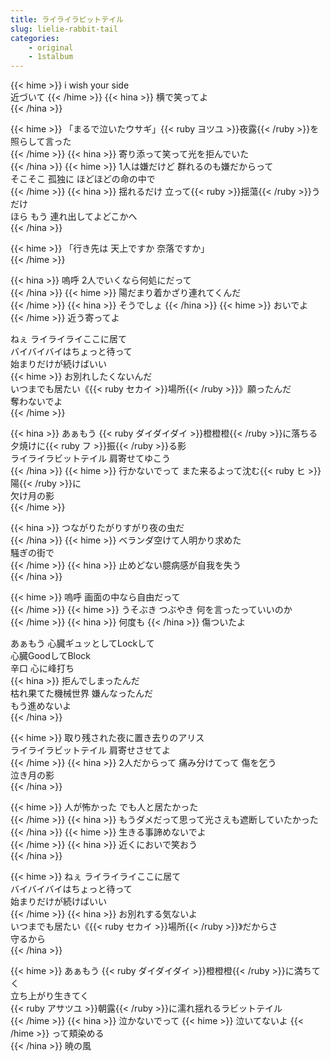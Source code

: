 ```yaml
---
title: ライライラビットテイル
slug: lielie-rabbit-tail
categories:
    - original
    - 1stalbum
---
```


{{< hime >}}
i wish your side  
近づいて 
{{< /hime >}}
{{< hina >}}
横で笑ってよ  
{{< /hina >}}

{{< hime >}}
「まるで泣いたウサギ」{{< ruby ヨツユ >}}夜露{{< /ruby >}}を照らして言った  
{{< /hime >}}
{{< hina >}}
寄り添って笑って光を拒んでいた  
{{< /hina >}}
{{< hime >}}
1人は嫌だけど 群れるのも嫌だからって  
そこそこ 孤独に ほどほどの命の中で  
{{< /hime >}}
{{< hina >}}
揺れるだけ 立って{{< ruby >}}揺蕩{{< /ruby >}}うだけ  
ほら もう 連れ出してよどこかへ  
{{< /hina >}}

{{< hime >}}
「行き先は 天上ですか 奈落ですか」  
{{< /hime >}}

{{< hina >}}
嗚呼 2人でいくなら何処にだって  
{{< /hina >}}
{{< hime >}}
陽だまり着かざり連れてくんだ  
{{< /hime >}}
{{< hina >}}
そうでしょ
{{< /hina >}} 
{{< hime >}}
おいでよ  
{{< /hime >}}
近う寄ってよ  

ねぇ ライライライここに居て  
バイバイバイはちょっと待って  
始まりだけが続けばいい  
{{< hime >}}
お別れしたくないんだ  
いつまでも居たい《{{< ruby セカイ >}}場所{{< /ruby >}}》願ったんだ  
奪わないでよ  
{{< /hime >}}

{{< hina >}}
あぁもう {{< ruby ダイダイダイ >}}橙橙橙{{< /ruby >}}に落ちる夕焼けに{{< ruby フ >}}振{{< /ruby >}}る影  
ライライラビットテイル 肩寄せてゆこう  
{{< /hina >}}
{{< hime >}}
行かないでって また来るよって沈む{{< ruby ヒ >}}陽{{< /ruby >}}に  
欠け月の影  
{{< /hime >}}

{{< hina >}}
つながりたがりすがり夜の虫だ  
{{< /hina >}}
{{< hime >}}
ベランダ空けて人明かり求めた  
騒ぎの街で  
{{< /hime >}}
{{< hina >}}
止めどない臆病感が自我を失う  
{{< /hina >}}

{{< hime >}}
嗚呼 画面の中なら自由だって  
{{< /hime >}}
{{< hime >}}
うそぶき つぶやき 何を言ったっていいのか  
{{< /hime >}}
{{< hina >}}
何度も
{{< /hina >}}
傷ついたよ  

あぁもう 心臓ギュッとしてLockして  
心臓GoodしてBlock  
辛口 心に峰打ち  
{{< hina >}}
拒んでしまったんだ  
枯れ果てた機械世界 嫌んなったんだ  
もう進めないよ  
{{< /hina >}}

{{< hime >}}
取り残された夜に置き去りのアリス  
ライライラビットテイル 肩寄せさせてよ  
{{< /hime >}}
{{< hina >}}
2人だからって 痛み分けてって 傷を乞う  
泣き月の影  
{{< /hina >}}

{{< hime >}}
人が怖かった でも人と居たかった  
{{< /hime >}}
{{< hina >}}
もうダメだって思って光さえも遮断していたかった  
{{< /hina >}}
{{< hime >}}
生きる事諦めないでよ  
{{< /hime >}}
{{< hina >}}
近くにおいで笑おう  
{{< /hina >}}

{{< hime >}}
ねぇ ライライライここに居て  
バイバイバイはちょっと待って  
始まりだけが続けばいい  
{{< /hime >}}
{{< hina >}}
お別れする気ないよ  
いつまでも居たい《{{< ruby セカイ >}}場所{{< /ruby >}}》だからさ  
守るから  
{{< /hina >}}

{{< hime >}}
あぁもう {{< ruby ダイダイダイ >}}橙橙橙{{< /ruby >}}に満ちてく  
立ち上がり生きてく  
{{< ruby アサツユ >}}朝露{{< /ruby >}}に濡れ揺れるラビットテイル  
{{< /hime >}}
{{< hina >}}
泣かないでって
{{< hime >}}
泣いてないよ
{{< /hime >}}
って頬染める  
{{< /hina >}}
暁の風  
